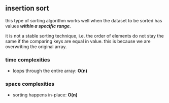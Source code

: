 ## insertion sort
this type of sorting algorithm works well when the dataset to be sorted has values ***within a specific range.***

it is not a stable sorting technique, i.e. the order of elements do not stay the same if the comparing keys are equal
in value. this is because we are overwriting the original array.

### time complexities
- loops through the entire array: **O(n)**

### space complexities
- sorting happens in-place: **O(n)**